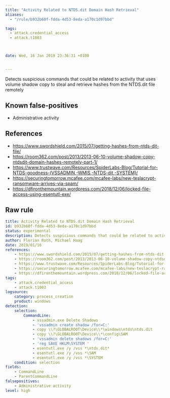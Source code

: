 ```yaml
---
title: "Activity Related to NTDS.dit Domain Hash Retrieval"
aliases:
  - "/rule/b932b60f-fdda-4d53-8eda-a170c1d97bbd"

tags:
  - attack.credential_access
  - attack.t1003



date: Wed, 16 Jan 2019 23:36:31 +0100


---
```


Detects suspicious commands that could be related to activity that uses volume shadow copy to steal and retrieve hashes from the NTDS.dit file remotely

<!--more-->


## Known false-positives

* Administrative activity



## References

* https://www.swordshield.com/2015/07/getting-hashes-from-ntds-dit-file/
* https://room362.com/post/2013/2013-06-10-volume-shadow-copy-ntdsdit-domain-hashes-remotely-part-1/
* https://www.trustwave.com/Resources/SpiderLabs-Blog/Tutorial-for-NTDS-goodness-(VSSADMIN,-WMIS,-NTDS-dit,-SYSTEM)/
* https://securingtomorrow.mcafee.com/mcafee-labs/new-teslacrypt-ransomware-arrives-via-spam/
* https://dfironthemountain.wordpress.com/2018/12/06/locked-file-access-using-esentutl-exe/


## Raw rule
```yaml
title: Activity Related to NTDS.dit Domain Hash Retrieval
id: b932b60f-fdda-4d53-8eda-a170c1d97bbd
status: experimental
description: Detects suspicious commands that could be related to activity that uses volume shadow copy to steal and retrieve hashes from the NTDS.dit file remotely
author: Florian Roth, Michael Haag
date: 2019/01/16
references:
    - https://www.swordshield.com/2015/07/getting-hashes-from-ntds-dit-file/
    - https://room362.com/post/2013/2013-06-10-volume-shadow-copy-ntdsdit-domain-hashes-remotely-part-1/
    - https://www.trustwave.com/Resources/SpiderLabs-Blog/Tutorial-for-NTDS-goodness-(VSSADMIN,-WMIS,-NTDS-dit,-SYSTEM)/
    - https://securingtomorrow.mcafee.com/mcafee-labs/new-teslacrypt-ransomware-arrives-via-spam/
    - https://dfironthemountain.wordpress.com/2018/12/06/locked-file-access-using-esentutl-exe/
tags:
    - attack.credential_access
    - attack.t1003
logsource:
    category: process_creation
    product: windows
detection:
    selection:
        CommandLine:
            - vssadmin.exe Delete Shadows
            - 'vssadmin create shadow /for=C:'
            - copy \\?\GLOBALROOT\Device\\*\windows\ntds\ntds.dit
            - copy \\?\GLOBALROOT\Device\\*\config\SAM
            - 'vssadmin delete shadows /for=C:'
            - 'reg SAVE HKLM\SYSTEM '
            - esentutl.exe /y /vss *\ntds.dit*
            - esentutl.exe /y /vss *\SAM
            - esentutl.exe /y /vss *\SYSTEM
    condition: selection
fields:
    - CommandLine
    - ParentCommandLine
falsepositives:
    - Administrative activity
level: high

```
